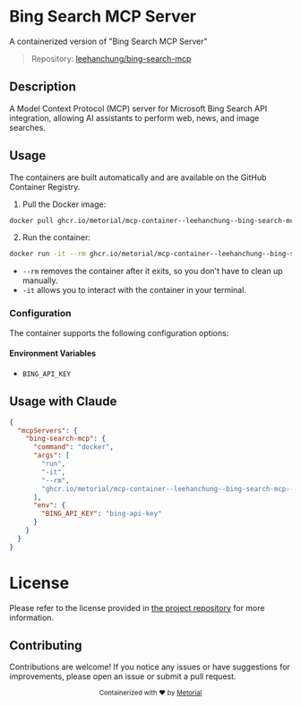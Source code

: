 
# Bing Search MCP Server

A containerized version of "Bing Search MCP Server"

> Repository: [leehanchung/bing-search-mcp](https://github.com/leehanchung/bing-search-mcp)

## Description

A Model Context Protocol (MCP) server for Microsoft Bing Search API integration, allowing AI assistants to perform web, news, and image searches.


## Usage

The containers are built automatically and are available on the GitHub Container Registry.

1. Pull the Docker image:

```bash
docker pull ghcr.io/metorial/mcp-container--leehanchung--bing-search-mcp--bing-search-mcp
```

2. Run the container:

```bash
docker run -it --rm ghcr.io/metorial/mcp-container--leehanchung--bing-search-mcp--bing-search-mcp 
```

- `--rm` removes the container after it exits, so you don't have to clean up manually.
- `-it` allows you to interact with the container in your terminal.


### Configuration

The container supports the following configuration options:




#### Environment Variables

- `BING_API_KEY`




## Usage with Claude

```json
{
  "mcpServers": {
    "bing-search-mcp": {
      "command": "docker",
      "args": [
        "run",
        "-it",
        "--rm",
        "ghcr.io/metorial/mcp-container--leehanchung--bing-search-mcp--bing-search-mcp"
      ],
      "env": {
        "BING_API_KEY": "bing-api-key"
      }
    }
  }
}
```

# License

Please refer to the license provided in [the project repository](https://github.com/leehanchung/bing-search-mcp) for more information.

## Contributing

Contributions are welcome! If you notice any issues or have suggestions for improvements, please open an issue or submit a pull request.

<div align="center">
  <sub>Containerized with ❤️ by <a href="https://metorial.com">Metorial</a></sub>
</div>
  
